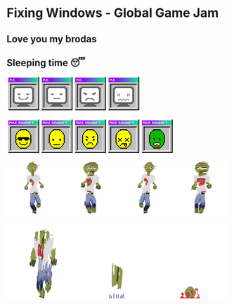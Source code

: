 # Fixing Windows - Global Game Jam

## Love you my brodas

## Sleeping time 😴

![alt](./fixingWindows/Sprites/comp_stats.png)

![alt](./fixingWindows/Sprites/mike_stats.png)

![alt](./fixingWindows/Animations/zombierun_sprite_sheet.png)

![alt](./fixingWindows/Animations/zombiedeath_sprite_sheet.png)
